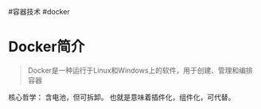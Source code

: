 #容器技术
#docker

# Docker简介
> Docker是一种运行于Linux和Windows上的软件，用于创建、管理和编排容器


核心哲学：
含电池，但可拆卸。
也就是意味着插件化，组件化，可代替。